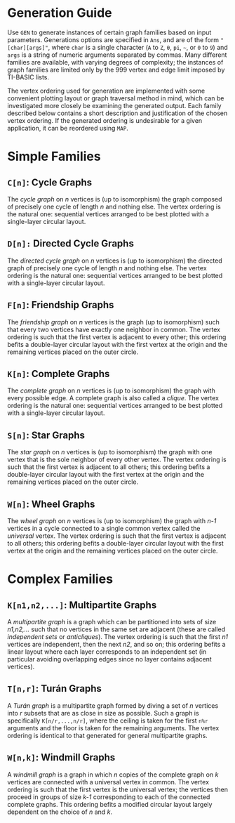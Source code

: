 # Generation Guide

Use `GEN` to generate instances of certain graph families based on input parameters. Generations options are specified in `Ans`, and are of the form `"[char][args]"`, where `char` is a single character (`A` to `Z`, `θ`, `pi`, `~`, or `0` to `9`) and `args` is a string of numeric arguments separated by commas. Many different families are available, with varying degrees of complexity; the instances of graph families are limited only by the 999 vertex and edge limit imposed by TI-BASIC lists.

The vertex ordering used for generation are implemented with some convenient plotting layout or graph traversal method in mind, which can be investigated more closely be examining the generated output. Each family described below contains a short description and justification of the chosen vertex ordering. If the generated ordering is undesirable for a given application, it can be reordered using `MAP`.

# Simple Families

## `C[n]`: Cycle Graphs
The _cycle graph_ on _n_ vertices is (up to isomorphism) the graph composed of precisely one cycle of length _n_ and nothing else.
The vertex ordering is the natural one: sequential vertices arranged to be best plotted with a single-layer circular layout.

## `D[n]:` Directed Cycle Graphs
The _directed cycle graph_ on _n_ vertices is (up to isomorphism) the directed graph of precisely one cycle of length _n_ and nothing else.
The vertex ordering is the natural one: sequential vertices arranged to be best plotted with a single-layer circular layout.

## `F[n]`: Friendship Graphs
The _friendship graph_ on _n_ vertices is the graph (up to isomorphism) such that every two vertices have exactly one neighbor in common.
The vertex ordering is such that the first vertex is adjacent to every other; this ordering befits a double-layer circular layout with the first vertex at the origin and the remaining vertices placed on the outer circle.

## `K[n]`: Complete Graphs
The _complete graph_ on _n_ vertices is (up to isomorphism) the graph with every possible edge. A complete graph is also called a _clique_.
The vertex ordering is the natural one: sequential vertices arranged to be best plotted with a single-layer circular layout.

## `S[n]`: Star Graphs
The _star graph_ on _n_ vertices is (up to isomorphism) the graph with one vertex that is the sole neighbor of every other vertex.
The vertex ordering is such that the first vertex is adjacent to all others; this ordering befits a double-layer circular layout with the first vertex at the origin and the remaining vertices placed on the outer circle.

## `W[n]`: Wheel Graphs
The _wheel graph_ on _n_ vertices is (up to isomorphism) the graph with _n-1_ vertices in a cycle connected to a single common vertex called the _universal_ vertex.
The vertex ordering is such that the first vertex is adjacent to all others; this ordering befits a double-layer circular layout with the first vertex at the origin and the remaining vertices placed on the outer circle.

# Complex Families

## `K[n1,n2,...]`: Multipartite Graphs
A _multipartite graph_ is a graph which can be partitioned into sets of size _n1,n2,..._ such that no vertices in the same set are adjacent (these are called _independent sets_ or _anticliques_).
The vertex ordering is such that the first _n1_ vertices are independent, then the next _n2_, and so on; this ordering befits a linear layout where each layer corresponds to an independent set (in particular avoiding overlapping edges since no layer contains adjacent vertices).

## `T[n,r]`: Turán Graphs
A _Turán graph_ is a multipartite graph formed by diving a set of _n_ vertices into _r_ subsets that are as close in size as possible. Such a graph is specifically `K[n/r,...,n/r]`, where the ceiling is taken for the first `n%r` arguments and the floor is taken for the remaining arguments.
The vertex ordering is identical to that generated for general multipartite graphs.

## `W[n,k]`: Windmill Graphs
A _windmill graph_ is a graph in which _n_ copies of the complete graph on _k_ vertices are connected with a universal vertex in common.
The vertex ordering is such that the first vertex is the universal vertex; the vertices then proceed in groups of size _k-1_ corresponding to each of the connected complete graphs. This ordering befits a modified circular layout largely dependent on the choice of _n_ and _k_.
